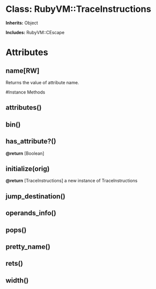 # Class: RubyVM::TraceInstructions
**Inherits:** Object
    
**Includes:** RubyVM::CEscape
  



# Attributes
## name[RW] [](#attribute-i-name)
Returns the value of attribute name.


#Instance Methods
## attributes() [](#method-i-attributes)

## bin() [](#method-i-bin)

## has_attribute?() [](#method-i-has_attribute?)

**@return** [Boolean] 

## initialize(orig) [](#method-i-initialize)

**@return** [TraceInstructions] a new instance of TraceInstructions

## jump_destination() [](#method-i-jump_destination)

## operands_info() [](#method-i-operands_info)

## pops() [](#method-i-pops)

## pretty_name() [](#method-i-pretty_name)

## rets() [](#method-i-rets)

## width() [](#method-i-width)

